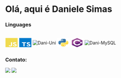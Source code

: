 <h1> Olá, aqui é Daniele Simas </h1>

<h3 align="left"> Linguages</h3>
<div style="display: inline_block"><br>
  <img align="center" alt="Dani-Py" height="30" width="40" src="https://raw.githubusercontent.com/devicons/devicon/master/icons/javascript/javascript-plain.svg">
  <img align="center" alt="Dani-Ts" height="30" width="40" src="https://raw.githubusercontent.com/devicons/devicon/master/icons/typescript/typescript-plain.svg">
  <img align="center" alt="Dani-Uni" height="30" width="40" src="https://devicon-website.vercel.app/api/unity/original.svg?color=%23FFFFFF">          
  <img align="center" alt="Dani-Python" height="30" width="40" src="https://raw.githubusercontent.com/devicons/devicon/master/icons/python/python-original.svg">
  <img align="center" alt="Dani-Csharp" height="30" width="40" src="https://raw.githubusercontent.com/devicons/devicon/master/icons/csharp/csharp-original.svg">
  <img align="center" alt="Dani-MySQL" height="30" width="40" src="https://devicon-website.vercel.app/api/mysql/original.svg">
</div>

##

<h3 align="left">Contato:</h3>
<div> 
  <a href = "mailto:daniele.simas.25@gmail.com"><img src="https://img.shields.io/badge/-Gmail-%23333?style=for-the-badge&logo=gmail&logoColor=white" target="_blank"></a>
  <a href="https://www.linkedin.com/in/daniSimas" target="_blank"><img src="https://img.shields.io/badge/-LinkedIn-%230077B5?style=for-the-badge&logo=linkedin&logoColor=white" target="_blank"></a> 
  
</div>

